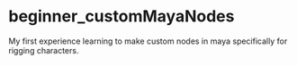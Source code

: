 # beginner_customMayaNodes
My first experience learning to make custom nodes in maya specifically for rigging characters. 
